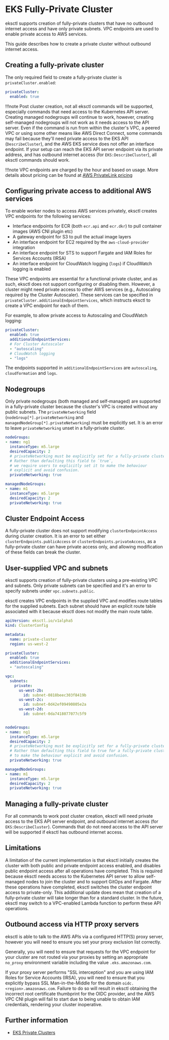 # EKS Fully-Private Cluster

eksctl supports creation of fully-private clusters that have no outbound internet access and have only private subnets.
VPC endpoints are used to enable private access to AWS services.

This guide describes how to create a private cluster without outbound internet access.


## Creating a fully-private cluster

The only required field to create a fully-private cluster is `privateCluster.enabled`:

```yaml
privateCluster:
  enabled: true
```

!!!note
    Post cluster creation, not all eksctl commands will be supported, especially commands that need access to the Kubernetes API server.
    Creating managed nodegroups will continue to work, however, creating self-managed nodegroups will not work as it needs access to the API server.
    Even if the command is run from within the cluster's VPC, a peered VPC or using some other means like AWS Direct Connect, some commands may fail
    because they'll need private access to the EKS API (`DescribeCluster`), and the AWS EKS service does not offer an interface endpoint.
    If your setup can reach the EKS API server endpoint via its private address, and has outbound internet access (for `EKS:DescribeCluster`),
    all eksctl commands should work.

!!!note
    VPC endpoints are charged by the hour and based on usage. More details about pricing can be found at
    [AWS PrivateLink pricing](https://aws.amazon.com/privatelink/pricing/)

## Configuring private access to additional AWS services

To enable worker nodes to access AWS services privately, eksctl creates VPC endpoints for the following services:

- Interface endpoints for ECR (both `ecr.api` and `ecr.dkr`) to pull container images (AWS CNI plugin etc)
- A gateway endpoint for S3 to pull the actual image layers
- An interface endpoint for EC2 required by the `aws-cloud-provider` integration
- An interface endpoint for STS to support Fargate and IAM Roles for Services Accounts (IRSA)
- An interface endpoint for CloudWatch logging (`logs`) if CloudWatch logging is enabled

These VPC endpoints are essential for a functional private cluster, and as such, eksctl does not support configuring or
disabling them. However, a cluster might need private access to other AWS services (e.g., Autoscaling required by the Cluster Autoscaler).
These services can be specified in `privateCluster.additionalEndpointServices`, which instructs eksctl to create a VPC endpoint
for each of them.


For example, to allow private access to Autoscaling and CloudWatch logging:

```yaml
privateCluster:
  enabled: true
  additionalEndpointServices:
  # For Cluster Autoscaler
  - "autoscaling"
  # CloudWatch logging
  - "logs"
```

The endpoints supported in `additionalEndpointServices` are `autoscaling`, `cloudformation` and `logs`.

## Nodegroups
Only private nodegroups (both managed and self-managed) are supported in a fully-private cluster because the cluster's VPC is created without
any public subnets. The `privateNetworking` field (`nodeGroup[*].privateNetworking` and `managedNodeGroup[*].privateNetworking`) must be
explicitly set. It is an error to leave `privateNetworking` unset in a fully-private cluster.


```yaml
nodeGroups:
- name: ng1
  instanceType: m5.large
  desiredCapacity: 2
  # privateNetworking must be explicitly set for a fully-private cluster
  # Rather than defaulting this field to `true`,
  # we require users to explicitly set it to make the behaviour
  # explicit and avoid confusion.
  privateNetworking: true

managedNodeGroups:
- name: m1
  instanceType: m5.large
  desiredCapacity: 2
  privateNetworking: true
```

## Cluster Endpoint Access
A fully-private cluster does not support modifying `clusterEndpointAccess` during cluster creation.
It is an error to set either `clusterEndpoints.publicAccess` or `clusterEndpoints.privateAccess`, as a fully-private cluster
can have private access only, and allowing modification of these fields can break the cluster.


## User-supplied VPC and subnets
eksctl supports creation of fully-private clusters using a pre-existing VPC and subnets. Only private subnets can be
specified and it's an error to specify subnets under `vpc.subnets.public`.

eksctl creates VPC endpoints in the supplied VPC and modifies route tables for the supplied subnets. Each subnet should
have an explicit route table associated with it because eksctl does not modify the main route table.

```yaml
apiVersion: eksctl.io/v1alpha5
kind: ClusterConfig

metadata:
  name: private-cluster
  region: us-west-2

privateCluster:
  enabled: true
  additionalEndpointServices:
  - "autoscaling"

vpc:
  subnets:
    private:
      us-west-2b:
        id: subnet-0818beec303f8419b
      us-west-2c:
        id: subnet-0d42ef09490805e2a
      us-west-2d:
        id: subnet-0da7418077077c5f9


nodeGroups:
- name: ng1
  instanceType: m5.large
  desiredCapacity: 2
  # privateNetworking must be explicitly set for a fully-private cluster
  # Rather than defaulting this field to true for a fully-private cluster, we require users to explicitly set it
  # to make the behaviour explicit and avoid confusion.
  privateNetworking: true

managedNodeGroups:
- name: m1
  instanceType: m5.large
  desiredCapacity: 2
  privateNetworking: true
```

## Managing a fully-private cluster

For all commands to work post cluster creation, eksctl will need private access to the EKS API server endpoint, and outbound
internet access (for `EKS:DescribeCluster`). Commands that do not need access to the API server will be supported if eksctl has
outbound internet access.


## Limitations
A limitation of the current implementation is that eksctl initially creates the cluster with both public and private endpoint
access enabled, and disables public endpoint access after all operations have completed.
This is required because eksctl needs access to the Kubernetes API server to allow self-managed nodes to join the cluster and
to support GitOps and Fargate. After these operations have completed, eksctl switches the cluster endpoint access to private-only.
This additional update does mean that creation of a fully-private cluster will take longer than for a standard cluster.
In the future, eksctl may switch to a VPC-enabled Lambda function to perform these API operations.


## Outbound access via HTTP proxy servers
eksctl is able to talk to the AWS APIs via a configured HTTP(S) proxy server,
however you will need to ensure you set your proxy exclusion list correctly.

Generally, you will need to ensure that requests for the VPC endpoint for your
cluster are not routed via your proxies by setting an appropriate `no_proxy`
environment variable including the value `.eks.amazonaws.com`.

If your proxy server performs "SSL interception" and you are using IAM Roles
for Service Accounts (IRSA), you will need to ensure that you explicitly bypass
SSL Man-in-the-Middle for the domain `oidc.<region>.amazonaws.com`. Failure to
do so will result in eksctl obtaining the incorrect root certificate thumbprint
for the OIDC provider, and the AWS VPC CNI plugin will fail to start due to
being unable to obtain IAM credentials, rendering your cluster inoperative.


## Further information

- [EKS Private Clusters][eks-private-clusters]

[eks-private-clusters]: https://docs.aws.amazon.com/eks/latest/userguide/private-clusters.html

